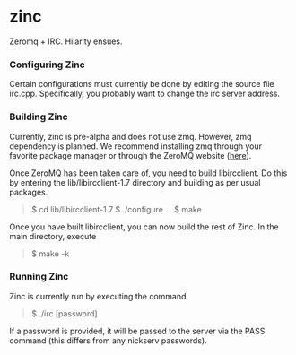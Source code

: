 zinc
====

Zeromq + IRC. Hilarity ensues.

### Configuring Zinc
Certain configurations must currently be done by editing the source file irc.cpp. Specifically, you probably want to change the irc server address.

### Building Zinc
Currently, zinc is pre-alpha and does not use zmq. However, zmq dependency is planned. We recommend installing zmq through your favorite package manager or through the ZeroMQ website ([here](http://zeromq.org/intro:get-the-software)).

Once ZeroMQ has been taken care of, you need to build libircclient. Do this by entering the lib/libircclient-1.7 directory and building as per usual packages.

> $ cd lib/libircclient-1.7
> $ ./configure
> ...
> $ make

Once you have built libircclient, you can now build the rest of Zinc. In the main directory, execute

> $ make -k

### Running Zinc
Zinc is currently run by executing the command

> $ ./irc [password]

If a password is provided, it will be passed to the server via the PASS command (this differs from any nickserv passwords).

